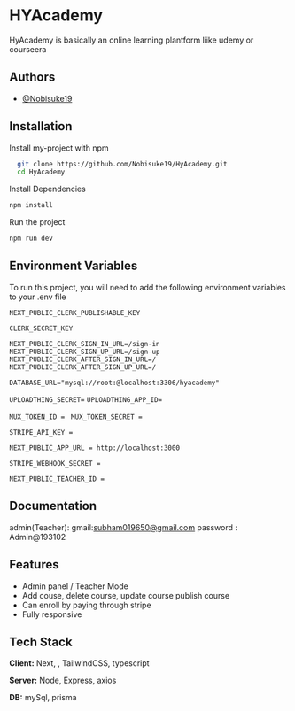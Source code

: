 
# HYAcademy

HyAcademy is basically an online learning plantform liike udemy or courseera


## Authors

- [@Nobisuke19](https://github.com/Nobisuke19)


## Installation

Install my-project with npm

```bash
  git clone https://github.com/Nobisuke19/HyAcademy.git
  cd HyAcademy
```

Install Dependencies

```bash
npm install
```




Run the project 
```bash
npm run dev
```
## Environment Variables

To run this project, you will need to add the following environment variables to your .env file

`NEXT_PUBLIC_CLERK_PUBLISHABLE_KEY`

`CLERK_SECRET_KEY`

`NEXT_PUBLIC_CLERK_SIGN_IN_URL=/sign-in`
`NEXT_PUBLIC_CLERK_SIGN_UP_URL=/sign-up`
`NEXT_PUBLIC_CLERK_AFTER_SIGN_IN_URL=/`
`NEXT_PUBLIC_CLERK_AFTER_SIGN_UP_URL=/`


`DATABASE_URL="mysql://root:@localhost:3306/hyacademy"`

`UPLOADTHING_SECRET=`
`UPLOADTHING_APP_ID=`

`MUX_TOKEN_ID = `
`MUX_TOKEN_SECRET = `

`STRIPE_API_KEY = `

`NEXT_PUBLIC_APP_URL = http://localhost:3000`

`STRIPE_WEBHOOK_SECRET = `

`NEXT_PUBLIC_TEACHER_ID =`

## Documentation

admin(Teacher):
gmail:subham019650@gmail.com
password : Admin@193102


## Features

- Admin panel / Teacher Mode
- Add couse, delete course, update course publish course
- Can enroll by paying through stripe
- Fully responsive


## Tech Stack

**Client:** Next, , TailwindCSS, typescript

**Server:** Node, Express, axios

**DB:** mySql, prisma
